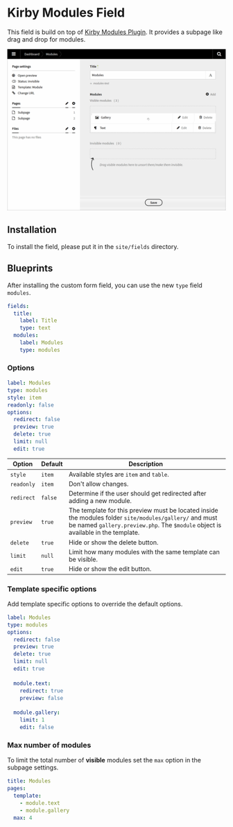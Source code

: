 # Kirby Modules Field

This field is build on top of [Kirby Modules Plugin](https://github.com/getkirby-plugins/modules-plugin). It provides a subpage like drag and drop for modules.

![Preview](preview.gif)

## Installation
To install the field, please put it in the `site/fields` directory.

## Blueprints
After installing the custom form field, you can use the new `type` field `modules`.
```yml
fields:
  title:
    label: Title
    type: text
  modules:
    label: Modules
    type: modules
```

### Options
```yml
label: Modules
type: modules
style: item
readonly: false
options:
  redirect: false
  preview: true
  delete: true
  limit: null
  edit: true
```

Option|Default|Description
---|---|---
`style`|`item`|Available styles are `item` and `table`.
`readonly`|`item`|Don't allow changes.
`redirect`|`false`|Determine if the user should get redirected after adding a new module.
`preview`|`true`|The template for this preview must be located inside the modules folder `site/modules/gallery/` and must be named `gallery.preview.php`. The `$module` object is available in the template.
`delete`|`true`|Hide or show the delete button.
`limit`|`null`|Limit how many modules with the same template can be visible.
`edit`|`true`|Hide or show the edit button.

### Template specific options

Add template specific options to override the default options.

```yml
label: Modules
type: modules
options:
  redirect: false
  preview: true
  delete: true
  limit: null
  edit: true

  module.text:
    redirect: true
    preview: false

  module.gallery:
    limit: 1
    edit: false
```

### Max number of modules

To limit the total number of **visible** modules set the `max` option in the subpage settings.

```yml
title: Modules
pages:
  template:
    - module.text
    - module.gallery
  max: 4
```
